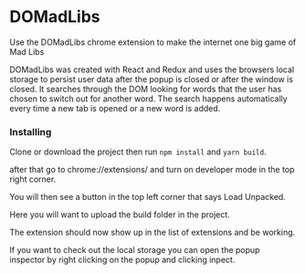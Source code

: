 # DOMadLibs

Use the DOMadLibs chrome extension to make the internet one big game of Mad Libs

DOMadLibs was created with React and Redux and uses the browsers local storage to persist user data after the popup is closed or after the window is closed. It searches through the DOM looking for words that the user has chosen to switch out for another word. The search happens automatically every time a new tab is opened or a new word is added.

### Installing

Clone or download the project then run ```npm install``` and ```yarn build```.

after that go to chrome://extensions/ and turn on developer mode in the top right corner.

You will then see a button in the top left corner that says Load Unpacked. 

Here you will want to upload the build folder in the project.

The extension should now show up in the list of extensions and be working.

If you want to check out the local storage you can open the popup inspector by right clicking on the popup and clicking inpect.

